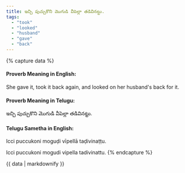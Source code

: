 ```yaml
---
title: ఇచ్చి పుచ్చుకొని మొగుడి వీపెల్లా తడివినట్టు.
tags:
  - "took"
  - "looked"
  - "husband"
  - "gave"
  - "back"
---
```


{% capture data %}
#### Proverb Meaning in English:
She gave it, took it back again, and looked on her husband's back for it.

#### Proverb Meaning in Telugu:
ఇచ్చి పుచ్చుకొని మొగుడి వీపెల్లా తడివినట్టు.

#### Telugu Sametha in English:
Icci puccukoni moguḍi vīpellā taḍivinaṭṭu.

Icci puccukoni mogudi vipella tadivinattu.
{% endcapture %}

{{ data | markdownify }}

